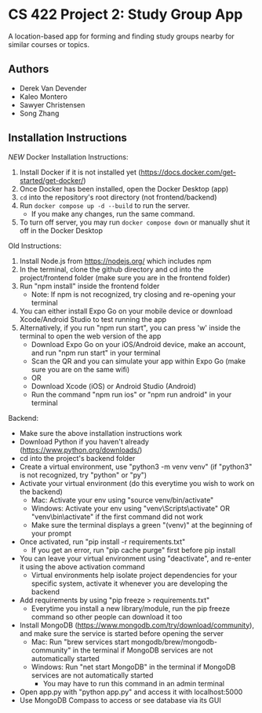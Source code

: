 # CS 422 Project 2: Study Group App
A location-based app for forming and finding study groups nearby for similar courses or topics.

## Authors
- Derek Van Devender
- Kaleo Montero
- Sawyer Christensen
- Song Zhang

## Installation Instructions
*NEW* Docker Installation Instructions:
1. Install Docker if it is not installed yet (https://docs.docker.com/get-started/get-docker/)
2. Once Docker has been installed, open the Docker Desktop (app)
3. `cd` into the repository's root directory (not frontend/backend)
4. Run `docker compose up -d --build` to run the server.
     - If you make any changes, run the same command.
6. To turn off server, you may run `docker compose down` or manually shut it off in the Docker Desktop

Old Instructions:
1. Install Node.js from https://nodejs.org/ which includes npm
2. In the terminal, clone the github directory and cd into the project/frontend folder (make sure you are in the frontend folder)
3. Run "npm install" inside the frontend folder
     - Note: If npm is not recognized, try closing and re-opening your terminal
4. You can either install Expo Go on your mobile device or download Xcode/Android Studio to test running the app
5. Alternatively, if you run "npm run start", you can press 'w' inside the terminal to open the web version of the app
     - Download Expo Go on your iOS/Android device, make an account, and run "npm run start" in your terminal
     - Scan the QR and you can simulate your app within Expo Go (make sure you are on the same wifi)
     - OR
     - Download Xcode (iOS) or Android Studio (Android)
     - Run the command "npm run ios" or "npm run android" in your terminal

Backend:
- Make sure the above installation instructions work
- Download Python if you haven't already (https://www.python.org/downloads/)
- cd into the project's backend folder
- Create a virtual environment, use "python3 -m venv venv" (if "python3" is not recognized, try "python" or "py")
- Activate your virtual environment (do this everytime you wish to work on the backend)
     - Mac: Activate your env using "source venv/bin/activate"
     - Windows: Activate your env using "venv\Scripts\activate" OR "venv\bin\activate" if the first command did not work
     - Make sure the terminal displays a green "(venv)" at the beginning of your prompt
- Once activated, run "pip install -r requirements.txt"
     - If you get an error, run "pip cache purge" first before pip install
- You can leave your virtual environment using "deactivate", and re-enter it using the above activation command
     - Virtual environments help isolate project dependencies for your specific system, activate it whenever you are developing the backend
- Add requirements by using "pip freeze > requirements.txt"
     - Everytime you install a new library/module, run the pip freeze command so other people can download it too
- Install MongoDB (https://www.mongodb.com/try/download/community), and make sure the service is started before opening the server
     - Mac: Run "brew services start mongodb/brew/mongodb-community" in the terminal if MongoDB services are not automatically started
     - Windows: Run "net start MongoDB" in the terminal if MongoDB services are not automatically started
          - You may have to run this command in an admin terminal
- Open app.py with "python app.py" and access it with localhost:5000
- Use MongoDB Compass to access or see database via its GUI
